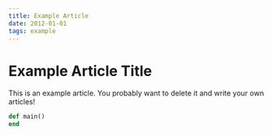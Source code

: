 ```yaml
---
title: Example Article
date: 2012-01-01
tags: example
---
```


# Example Article Title

This is an example article. You probably want to delete it and write your own articles!

```ruby
def main()
end
```
